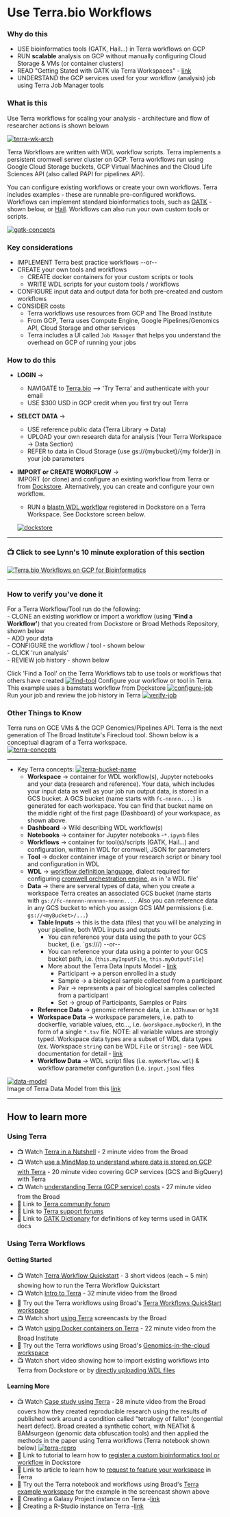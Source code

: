 # Use Terra.bio Workflows

### Why do this

 - USE bioinformatics tools (GATK, Hail...) in Terra workflows on GCP
 - RUN **scalable** analysis on GCP without manually configuring Cloud Storage & VMs (or container clusters)
 - READ "Getting Stated with GATK via Terra Workspaces" - [link](https://support.terra.bio/hc/en-us/articles/360046095192-The-workspace-your-dedicated-project-space-on-Terra)
 - UNDERSTAND the GCP services used for your workflow (analysis) job using Terra Job Manager tools
 
### What is this
 
 Use Terra workflows for scaling your analysis - architecture and flow of researcher actions is shown belown

[![terra-wk-arch](/images/terra-wk-arch.png)]()
 
 Terra Workflows are written with WDL workflow scripts.  Terra implements a persistent cromwell server cluster on GCP.  Terra workflows run using Google Cloud Storage buckets, GCP Virtual Machines and the Cloud Life Sciences API (also called PAPI for pipelines API).    
 
 You can configure existing workflows or create your own workflows.  Terra includes examples - these are runnable pre-configured workflows. Workflows can implement standard bioinformatics tools, such as [GATK](https://software.broadinstitute.org/gatk/) - shown below, or [Hail](https://hail.is/). Workflows can also run your own custom tools or scripts.
 
  [![gatk-concepts](/images/gatk-concepts.png)]()


### Key considerations
- IMPLEMENT Terra best practice workflows --or--
- CREATE your own tools and workflows   
    - CREATE docker containers for your custom scripts or tools
    - WRITE WDL scripts for your custom tools / workflows 
- CONFIGURE input data and output data for both pre-created and custom workflows
- CONSIDER costs 
    - Terra workflows use resources from GCP and The Broad Institute 
    - From GCP, Terra uses Compute Engine, Google Pipelines/Genomics API, Cloud Storage and other services
    - Terra includes a UI called `Job Manager` that helps you understand the overhead on GCP of running your jobs

### How to do this
 
- **LOGIN** -> 
  - NAVIGATE to [Terra.bio](https://terra.bio/) --> 'Try Terra' and authenticate with your email
   - USE $300 USD in GCP credit when you first try out Terra
- **SELECT DATA** -> 
  - USE reference public data (Terra Library -> Data)
  - UPLOAD your own research data for analysis (Your Terra Workspace -> Data Section)
  - REFER to data in Cloud Storage (use gs://{mybucket}/{my folder}) in your job parameters
- **IMPORT or CREATE WORKFLOW** ->  
  IMPORT (or clone) and configure an existing workflow from Terra or from [Dockstore](https://dockstore.org/).  Alternatively, you can create and configure your own workflow.

  - RUN a [blastn WDL workflow](https://dockstore.org/workflows/dockstore.org/lynnlangit@gmail.com/blastn:5?tab=info) registered in Dockstore on a Terra Workspace.  See Dockstore screen below.

  [![dockstore](/images/dockstore.png)](https://dockstore.org/workflows/dockstore.org/lynnlangit@gmail.com/blastn:5?tab=info)  
-----

### 📺 Click to see Lynn's 10 minute exploration of this section  
[![Terra.bio Workflows on GCP for Bioinformatics](http://img.youtube.com/vi/tdpWXYcFSVA/0.jpg)](http://www.youtube.com/watch?v=tdpWXYcFSVA "Terra.bio Workflows on GCP for Bioinformatics")

----

### How to verify you've done it

 For a Terra Workflow/Tool run do the following:  
    - CLONE an existing workflow or import a workflow (using **'Find a Workflow'**) that you created from Dockstore or Broad Methods Repository, shown below  
     - ADD your data  
     - CONFIGURE the workflow / tool - shown below  
     - CLICK 'run analysis'  
     - REVIEW job history - shown below   

  Click 'Find a Tool' on the Terra Workflows tab to use tools or workflows that others have created 
   [![find-tool](/images/Find-tool.png)]()
  Configure your workflow or tool in Terra.  This example uses a bamstats workflow from Dockstore 
   [![configure-job](/images/configure-job.png)]()
  Run your job and review the job history in Terra 
   [![verify-job](/images/verify-job.png)]()


### Other Things to Know

Terra runs on GCE VMs & the GCP Genomics/Pipelines API.
Terra is the next generation of The Broad Institute's Firecloud tool. Shown below is a conceptual diagram of a Terra workspace.  
 [![terra-concepts](/images/terra-concepts.png)]()

---

 - Key Terra concepts:
  [![terra-bucket-name](/images/bucket-name.png)]()
    - **Workspace** -> container for WDL workflow(s), Jupyter notebooks and your data (research and reference).  Your data, which includes your input data as well as your job run output data, is stored in a GCS bucket.  A GCS bucket (name starts with `fc-nnnnn....`) is generated for each workspace.  You can find that bucket name on the middle right of the first page (Dashboard) of your workspace, as shown above.
    - **Dashboard** -> Wiki describing WDL workflow(s)
    - **Notebooks** -> container for Jupyter notebooks -`*.ipynb` files
    - **Workflows** -> container for tool(s)/scripts (GATK, Hail...) and configuration, written in WDL for cromwell, JSON for parameters  
    - **Tool** -> docker container image of your research script or binary tool and configuration in WDL
    - **WDL** -> [workflow definition language](https://software.broadinstitute.org/wdl), dialect required for configuring [cromwell orchestration engine](https://github.com/broadinstitute/cromwell), as in 'a WDL file'
    - **Data** -> there are serveral types of data, when you create a workspace Terra creates an associated GCS bucket (name starts with `gs://fc-nnnnnn-nnnnnn-nnnnn...` . Also you can reference data in any GCS bucket to which you assign GCS IAM permissions (i.e. `gs://<myBucket>/...`) 
      - **Table Inputs** -> this is the data (files) that you will be analyzing in your pipeline, both WDL inputs and outputs
        - You can reference your data using the path to your GCS bucket, (i.e. `gs://<bucketName>/<fileName>) --or--
        - You can reference your data using a pointer to your GCS bucket path, i.e. (`this.myInputFile`, `this.myOutputFile`)
        - More about the Terra Data Inputs Model - [link](https://gatkforums.broadinstitute.org/firecloud/discussion/9769/data-model)
          - Participant -> a person enrolled in a study
          - Sample -> a biological sample collected from a participant
          - Pair -> represents a pair of biological samples collected from a participant
          - Set -> group of Participants, Samples or Pairs
      - **Reference Data** -> genomic reference data, i.e. `b37human` or `hg38`
      - **Workspace Data** -> workspace parameters, i.e. path to dockerfile, variable values, etc..., i.e. (`worskpace.myDocker`), in the form of a single `*.tsv` file.  NOTE: all variable values are strongly typed.  Workspace data types are a subset of WDL data types (ex. Workspace `string` can be WDL `File` or `String`) - see WDL documentation for detail - [link](https://github.com/openwdl/wdl/blob/master/versions/1.0/SPEC.md#types)
      - **Workflow Data** -> WDL script files (i.e. `myWorkflow.wdl`) & workflow parameter configuration (i.e. `input.json`) files

[![data-model](/images/data-model.png)]()  
  Image of Terra Data Model from this [link](https://software.broadinstitute.org/firecloud/documentation/quickstart?page=data)

---  

## How to learn more

### Using Terra 
- 📺 Watch [Terra in a Nutshell](https://www.youtube.com/watch?v=hj0SGlVb4H0) - 2 minute video from the Broad
- 📺 Watch [use a MindMap to understand where data is stored on GCP with Terra](https://www.youtube.com/watch?v=tYmJ2n8YqNc) - 20 minute video covering GCP services (GCS and BigQuery) with Terra
- 📺 Watch [understanding Terra (GCP service) costs](https://www.youtube.com/watch?v=SRVrzXHkZKU) - 27 minute video from the Broad
- 📘 Link to [Terra community forum](https://support.terra.bio/hc/en-us/community/topics/360000500432)
- 📘 Link to [Terra support forums](https://support.terra.bio/hc/en-us)
- 📘 Link to [GATK Dictionary](https://software.broadinstitute.org/gatk/documentation/topic?name=dictionary) for definitions of key terms used in GATK docs

### Using Terra Workflows

#### Getting Started
- 📺 Watch [Terra Workflow Quickstart](https://www.youtube.com/watch?v=rUBrJNqLyfU) - 3 short videos (each ~ 5 min) showing how to run the Terra Workflow Quickstart 
- 📺 Watch [Intro to Terra](https://www.youtube.com/watch?v=9kffTkK-B7g) - 32 minute video from the Broad  
- 📙 Try out the Terra workflows using Broad's [Terra Workflows QuickStart workspace](https://app.terra.bio/#workspaces/fc-product-demo/Terra-Workflows-Quickstart) 
- 📺 Watch short [using Terra](https://www.youtube.com/channel/UCkXAqpR5Hk1ZmNd2-1K2l5Q/videos) screencasts by the Broad
- 📺 Watch [using Docker containers on Terra](https://www.youtube.com/watch?v=jv_HSFBYOJs) - 22 minute video from the Broad Institute
- 📙 Try out the Terra workflows using Broad's [Genomics-in-the-cloud workspace](https://app.terra.bio/#workspaces/help-gatk/Genomics-in-the-Cloud-v1) 
- 📺 Watch short video showing how to import existing workflows into Terra from Dockstore or by [directly uploading WDL files](https://www.youtube.com/watch?v=VtKlYqWBW6A)


#### Learning More

- 📺 Watch [Case study using Terra](https://www.youtube.com/watch?v=xOzwWNLXdHc) - 28 minute video from the Broad covers how they created reproducible research using the results of published work around a condition called "tetralogy of fallot" (congential heart defect). Broad created a synthetic cohort, with NEATkit & BAMsurgeon (genomic data obfuscation tools) and then applied the methods in the paper using Terra workflows (Terra notebook shown below)
  [![terra-repro](/images/terra-repro.png)]()
- 📘 Link to tutorial to learn how to [register a custom bioinformatics tool or workflow](https://docs.dockstore.org/docs/prereqs/) in Dockstore
- 📘 Link to article to learn how to [request to feature your workspace](https://support.terra.bio/hc/en-us/articles/360033599791-Feature-Your-Workspace-) in Terra
- 📙 Try out the Terra notebook and workflows using Broad's [Terra example workspace](https://app.terra.bio/#workspaces/help-gatk/Reproducibility_Case_Study_Tetralogy_of_Fallot) for the example in the screencast shown above
- 📘 Creating a Galaxy Project instance on Terra -[link](https://support.terra.bio/hc/en-us/articles/360050566271-Galaxy-interactive-environments)
- 📘 Creating a R-Studio instance on Terra -[link](https://terra.bio/try-rstudio-in-terra/)
